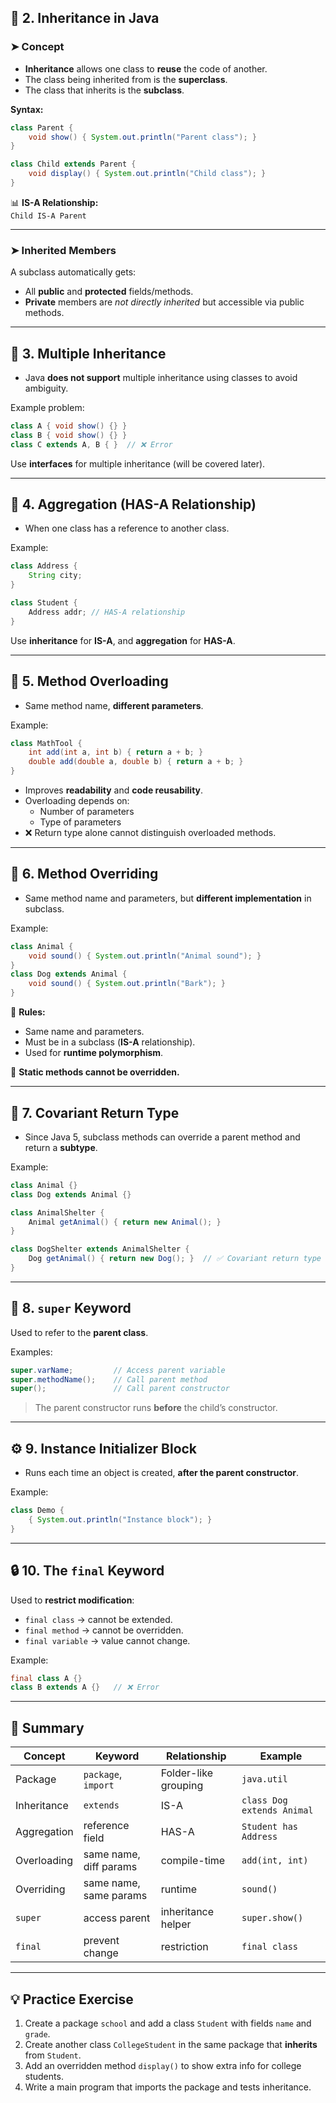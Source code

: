 ## 🧱 2. Inheritance in Java

### ➤ Concept
- **Inheritance** allows one class to **reuse** the code of another.
- The class being inherited from is the **superclass**.
- The class that inherits is the **subclass**.

**Syntax:**
```java
class Parent {
    void show() { System.out.println("Parent class"); }
}

class Child extends Parent {
    void display() { System.out.println("Child class"); }
}
```

📊 **IS-A Relationship:**  
`Child IS-A Parent`

---

### ➤ Inherited Members
A subclass automatically gets:
- All **public** and **protected** fields/methods.
- **Private** members are *not directly inherited* but accessible via public methods.

---

## 🚫 3. Multiple Inheritance
- Java **does not support** multiple inheritance using classes to avoid ambiguity.

Example problem:
```java
class A { void show() {} }
class B { void show() {} }
class C extends A, B { }  // ❌ Error
```

Use **interfaces** for multiple inheritance (will be covered later).

---

## 🤝 4. Aggregation (HAS-A Relationship)
- When one class has a reference to another class.

Example:
```java
class Address {
    String city;
}

class Student {
    Address addr; // HAS-A relationship
}
```

Use **inheritance** for **IS-A**, and **aggregation** for **HAS-A**.

---

## 🔁 5. Method Overloading
- Same method name, **different parameters**.

Example:
```java
class MathTool {
    int add(int a, int b) { return a + b; }
    double add(double a, double b) { return a + b; }
}
```
- Improves **readability** and **code reusability**.
- Overloading depends on:
  - Number of parameters
  - Type of parameters
- ❌ Return type alone cannot distinguish overloaded methods.

---

## 🔄 6. Method Overriding
- Same method name and parameters, but **different implementation** in subclass.

Example:
```java
class Animal {
    void sound() { System.out.println("Animal sound"); }
}
class Dog extends Animal {
    void sound() { System.out.println("Bark"); }
}
```

📘 **Rules:**
- Same name and parameters.
- Must be in a subclass (**IS-A** relationship).
- Used for **runtime polymorphism**.

🧩 **Static methods cannot be overridden.**

---

## 🧬 7. Covariant Return Type
- Since Java 5, subclass methods can override a parent method and return a **subtype**.

Example:
```java
class Animal {}
class Dog extends Animal {}

class AnimalShelter {
    Animal getAnimal() { return new Animal(); }
}

class DogShelter extends AnimalShelter {
    Dog getAnimal() { return new Dog(); }  // ✅ Covariant return type
}
```

---

## 🧰 8. `super` Keyword
Used to refer to the **parent class**.

Examples:
```java
super.varName;         // Access parent variable
super.methodName();    // Call parent method
super();               // Call parent constructor
```

> The parent constructor runs **before** the child’s constructor.

---

## ⚙️ 9. Instance Initializer Block
- Runs each time an object is created, **after the parent constructor**.

Example:
```java
class Demo {
    { System.out.println("Instance block"); }
}
```

---

## 🔒 10. The `final` Keyword
Used to **restrict modification**:
- `final class` → cannot be extended.
- `final method` → cannot be overridden.
- `final variable` → value cannot change.

Example:
```java
final class A {}
class B extends A {}   // ❌ Error
```

---

## 🧩 Summary

| Concept | Keyword | Relationship | Example |
|----------|----------|---------------|----------|
| Package | `package`, `import` | Folder-like grouping | `java.util` |
| Inheritance | `extends` | IS-A | `class Dog extends Animal` |
| Aggregation | reference field | HAS-A | `Student has Address` |
| Overloading | same name, diff params | compile-time | `add(int, int)` |
| Overriding | same name, same params | runtime | `sound()` |
| `super` | access parent | inheritance helper | `super.show()` |
| `final` | prevent change | restriction | `final class` |

---

## 💡 Practice Exercise
1. Create a package `school` and add a class `Student` with fields `name` and `grade`.
2. Create another class `CollegeStudent` in the same package that **inherits** from `Student`.
3. Add an overridden method `display()` to show extra info for college students.
4. Write a main program that imports the package and tests inheritance.

